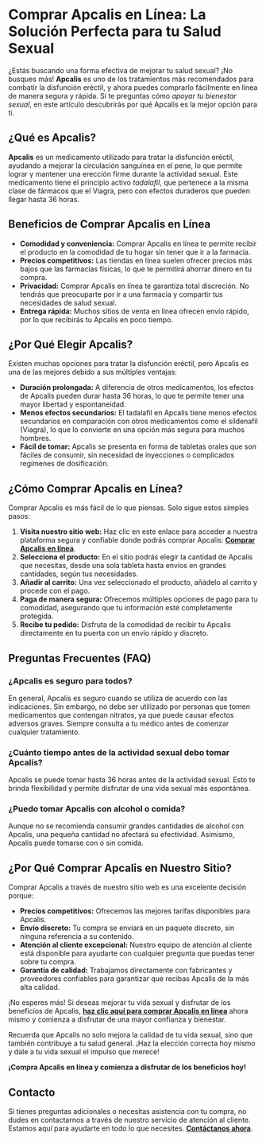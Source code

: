 # Comprar Apcalis en Línea: La Solución Perfecta para tu Salud Sexual

¿Estás buscando una forma efectiva de mejorar tu salud sexual? ¡No busques más! **Apcalis** es uno de los tratamientos más recomendados para combatir la disfunción eréctil, y ahora puedes comprarlo fácilmente en línea de manera segura y rápida. Si te preguntas cómo _apoyar tu bienestar sexual_, en este artículo descubrirás por qué Apcalis es la mejor opción para ti.

## ¿Qué es Apcalis?

**Apcalis** es un medicamento utilizado para tratar la disfunción eréctil, ayudando a mejorar la circulación sanguínea en el pene, lo que permite lograr y mantener una erección firme durante la actividad sexual. Este medicamento tiene el principio activo _tadalafil_, que pertenece a la misma clase de fármacos que el Viagra, pero con efectos duraderos que pueden llegar hasta 36 horas.

## Beneficios de Comprar Apcalis en Línea

- **Comodidad y conveniencia:** Comprar Apcalis en línea te permite recibir el producto en la comodidad de tu hogar sin tener que ir a la farmacia.
- **Precios competitivos:** Las tiendas en línea suelen ofrecer precios más bajos que las farmacias físicas, lo que te permitirá ahorrar dinero en tu compra.
- **Privacidad:** Comprar Apcalis en línea te garantiza total discreción. No tendrás que preocuparte por ir a una farmacia y compartir tus necesidades de salud sexual.
- **Entrega rápida:** Muchos sitios de venta en línea ofrecen envío rápido, por lo que recibirás tu Apcalis en poco tiempo.

## ¿Por Qué Elegir Apcalis?

Existen muchas opciones para tratar la disfunción eréctil, pero Apcalis es una de las mejores debido a sus múltiples ventajas:

- **Duración prolongada:** A diferencia de otros medicamentos, los efectos de Apcalis pueden durar hasta 36 horas, lo que te permite tener una mayor libertad y espontaneidad.
- **Menos efectos secundarios:** El tadalafil en Apcalis tiene menos efectos secundarios en comparación con otros medicamentos como el sildenafil (Viagra), lo que lo convierte en una opción más segura para muchos hombres.
- **Fácil de tomar:** Apcalis se presenta en forma de tabletas orales que son fáciles de consumir, sin necesidad de inyecciones o complicados regímenes de dosificación.

## ¿Cómo Comprar Apcalis en Línea?

Comprar Apcalis es más fácil de lo que piensas. Solo sigue estos simples pasos:

1. **Visita nuestro sitio web:** Haz clic en este enlace para acceder a nuestra plataforma segura y confiable donde podrás comprar Apcalis: [**Comprar Apcalis en línea**](https://tinyurl.com/apcalisbestprice).
2. **Selecciona el producto:** En el sitio podrás elegir la cantidad de Apcalis que necesitas, desde una sola tableta hasta envíos en grandes cantidades, según tus necesidades.
3. **Añadir al carrito:** Una vez seleccionado el producto, añádelo al carrito y procede con el pago.
4. **Paga de manera segura:** Ofrecemos múltiples opciones de pago para tu comodidad, asegurando que tu información esté completamente protegida.
5. **Recibe tu pedido:** Disfruta de la comodidad de recibir tu Apcalis directamente en tu puerta con un envío rápido y discreto.

## Preguntas Frecuentes (FAQ)

### ¿Apcalis es seguro para todos?

En general, Apcalis es seguro cuando se utiliza de acuerdo con las indicaciones. Sin embargo, no debe ser utilizado por personas que tomen medicamentos que contengan nitratos, ya que puede causar efectos adversos graves. Siempre consulta a tu médico antes de comenzar cualquier tratamiento.

### ¿Cuánto tiempo antes de la actividad sexual debo tomar Apcalis?

Apcalis se puede tomar hasta 36 horas antes de la actividad sexual. Esto te brinda flexibilidad y permite disfrutar de una vida sexual más espontánea.

### ¿Puedo tomar Apcalis con alcohol o comida?

Aunque no se recomienda consumir grandes cantidades de alcohol con Apcalis, una pequeña cantidad no afectará su efectividad. Asimismo, Apcalis puede tomarse con o sin comida.

## ¿Por Qué Comprar Apcalis en Nuestro Sitio?

Comprar Apcalis a través de nuestro sitio web es una excelente decisión porque:

- **Precios competitivos:** Ofrecemos las mejores tarifas disponibles para Apcalis.
- **Envío discreto:** Tu compra se enviará en un paquete discreto, sin ninguna referencia a su contenido.
- **Atención al cliente excepcional:** Nuestro equipo de atención al cliente está disponible para ayudarte con cualquier pregunta que puedas tener sobre tu compra.
- **Garantía de calidad:** Trabajamos directamente con fabricantes y proveedores confiables para garantizar que recibas Apcalis de la más alta calidad.

¡No esperes más! Si deseas mejorar tu vida sexual y disfrutar de los beneficios de Apcalis, [**haz clic aquí para comprar Apcalis en línea**](https://tinyurl.com/apcalisbestprice) ahora mismo y comienza a disfrutar de una mayor confianza y bienestar.

Recuerda que Apcalis no solo mejora la calidad de tu vida sexual, sino que también contribuye a tu salud general. ¡Haz la elección correcta hoy mismo y dale a tu vida sexual el impulso que merece!

**¡Compra Apcalis en línea y comienza a disfrutar de los beneficios hoy!**

## Contacto

Si tienes preguntas adicionales o necesitas asistencia con tu compra, no dudes en contactarnos a través de nuestro servicio de atención al cliente. Estamos aquí para ayudarte en todo lo que necesites. [**Contáctanos ahora**](https://tinyurl.com/apcalisbestprice).
